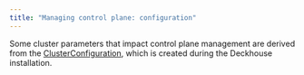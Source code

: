 ```yaml
---
title: "Managing control plane: configuration"
---
```


Some cluster parameters that impact control plane management are derived from the [ClusterConfiguration](installing/configuration.html#clusterconfiguration), which is created during the Deckhouse installation.

<!-- SCHEMA -->
